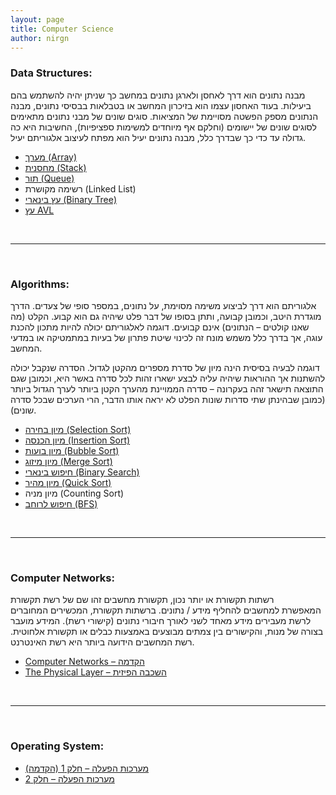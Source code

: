 ```yaml
---
layout: page
title: Computer Science
author: nirgn
---
```


### Data Structures:
מבנה נתונים הוא דרך לאחסן ולארגן נתונים במחשב כך שניתן יהיה להשתמש בהם ביעילות. בעוד האחסון עצמו הוא בזיכרון המחשב או בטבלאות בבסיסי נתונים, מבנה הנתונים מספק הפשטה מסויימת של המציאות. סוגים שונים של מבני נתונים מתאימים לסוגים שונים של יישומים (וחלקם אף מיוחדים למשימות ספציפיות), החשיבות היא כה גדולה עד כדי כך שבדרך כלל, מבנה נתונים יעיל הוא מפתח לעיצוב אלגוריתם יעיל.

  * [מערך (Array)](http://www.lifelongstudent.net/2013/04/%d7%9e%d7%a2%d7%a8%d7%9a-array/ "מערך (Array)")
  * [מחסנית (Stack)](http://www.lifelongstudent.net/2014/02/stack/ "Stack")
  * [תור (Queue)](http://www.lifelongstudent.net/2014/05/%d7%aa%d7%95%d7%a8-queue/ "תור (Queue)")
  * רשימה מקושרת (Linked List)
  * [עץ בינארי (Binary Tree)](http://www.lifelongstudent.net/2015/03/%d7%a2%d7%a5-%d7%91%d7%99%d7%a0%d7%90%d7%a8%d7%99-binary-tree/ "עץ בינארי (Binary Tree)")
  * [עץ AVL](http://www.lifelongstudent.net/2015/04/%d7%a2%d7%a5-avl/ "עץ AVL")

<br>

---

<br>

### Algorithms:
אלגוריתם הוא דרך לביצוע משימה מסוימת, על נתונים, במספר סופי של צעדים. הדרך מוגדרת היטב, וכמובן קבועה, ותתן בסופו של דבר פלט שיהיה גם הוא קבוע. הקלט (מה שאנו קולטים &#8211; הנתונים) אינם קבועים. דוגמה לאלגוריתם יכולה להיות מתכון להכנת עוגה, אך בדרך כלל משמש מונח זה לכינוי שיטת פתרון של בעיות במתמטיקה או במדעי המחשב.

דוגמה לבעיה בסיסית הינה מיון של סדרת מספרים מהקטן לגדול. הסדרה שנקבל יכולה להשתנות אך ההוראות שיהיה עליה לבצע ישארו זהות לכל סדרה באשר היא, וכמובן שגם התוצאה תישאר זהה בעקרונה &#8211; סדרה הממויינת מהערך הקטן ביותר לערך הגדול ביותר (כמובן שבהינתן שתי סדרות שונות הפלט לא יראה אותו הדבר, הרי הערכים שבכל סדרה שונים).

  * [מיון בחירה (Selection Sort)](http://www.lifelongstudent.net/2013/06/selection-sort/ "Selection Sort")
  * [מיון הכנסה (Insertion Sort)](http://www.lifelongstudent.net/2013/07/insertion-sort/ "Insertion Sort")
  * [מיון בועות (Bubble Sort)](http://www.lifelongstudent.net/2013/08/bubble-sort/ "Bubble Sort")
  * [מיון מיזוג (Merge Sort)](http://www.lifelongstudent.net/2013/09/merge-sort/ "Merge Sort")
  * [חיפוש בינארי (Binary Search)](http://www.lifelongstudent.net/2013/10/binary-search/ "Binary Search")
  * [מיון מהיר (Quick Sort)](http://www.lifelongstudent.net/2013/11/quick-sort/ "Quick Sort")
  * מיון מניה (Counting Sort)
  * [חיפוש לרוחב (BFS)](http://www.lifelongstudent.net/2015/06/bfs-%d7%97%d7%99%d7%a4%d7%95%d7%a9-%d7%9c%d7%a8%d7%95%d7%97%d7%91/)

<br>

---

<br>

### Computer Networks:
רשתות תקשורת או יותר נכון, תקשורת מחשבים זהו שם של רשת תקשורת המאפשרת למחשבים להחליף מידע / נתונים. ברשתות תקשורת, המכשירים המחוברים לרשת מעבירים מידע מאחד לשני לאורך חיבורי נתונים (קישורי רשת). המידע מועבר בצורה של מנות, והקישורים בין צמתים מבוצעים באמצעות כבלים או תקשורת אלחוטית. רשת המחשבים הידועה ביותר היא רשת האינטרנט.

  * [Computer Networks &#8211; הקדמה](http://www.lifelongstudent.net/2014/04/computer-networks-%d7%94%d7%a7%d7%93%d7%9e%d7%94/ "Computer Networks – הקדמה")
  * [The Physical Layer &#8211; השכבה הפיזית](http://www.lifelongstudent.net/2014/05/physical-layer-%d7%94%d7%a9%d7%9b%d7%91%d7%94-%d7%94%d7%a4%d7%99%d7%96%d7%99%d7%aa/ "The Physical Layer – השכבה הפיזית")

<br>

---

<br>

### Operating System:
* [מערכות הפעלה &#8211; חלק 1 (הקדמה)](http://www.lifelongstudent.net/2015/11/%D7%9E%D7%A2%D7%A8%D7%9B%D7%95%D7%AA-%D7%94%D7%A4%D7%A2%D7%9C%D7%94-%D7%97%D7%9C%D7%A7-1-%D7%94%D7%A7%D7%93%D7%9E%D7%94/)
* [מערכות הפעלה &#8211; חלק 2](http://www.lifelongstudent.net/2015/12/%d7%9e%d7%a2%d7%a8%d7%9b%d7%95%d7%aa-%d7%94%d7%a4%d7%a2%d7%9c%d7%94-%d7%97%d7%9c%d7%a7-2/)
